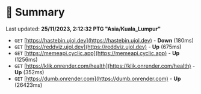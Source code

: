 # 📖 Summary
Last updated: **25/11/2023, 2:12:32 PTG "Asia/Kuala_Lumpur"**

- `GET` [https://hastebin.ujol.dev](https://hastebin.ujol.dev) - **Down** (180ms)
- `GET` [https://reddviz.ujol.dev](https://reddviz.ujol.dev) - **Up** (675ms)
- `GET` [https://memeapi.cyclic.app](https://memeapi.cyclic.app) - **Up** (1256ms)
- `GET` [https://klik.onrender.com/health](https://klik.onrender.com/health) - **Up** (352ms)
- `GET` [https://dumb.onrender.com](https://dumb.onrender.com) - **Up** (26423ms)
